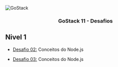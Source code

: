 <img alt="GoStack" src="https://storage.googleapis.com/golden-wind/bootcamp-gostack/header-desafios.png" />

<h3 align="center">
  GoStack 11 - Desafios
</h3>

## Nivel 1

- [Desafio 02:](https://github.com/mesquini/gostack11/tree/master/nivel1/conceitos-nodejs) Conceitos do Node.js

- [Desafio 03:](https://github.com/mesquini/gostack11/tree/master/nivel1/conceitos-reactjs) Conceitos do Node.js
